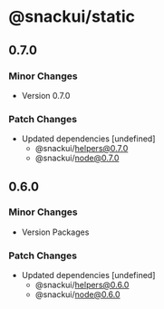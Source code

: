# @snackui/static

## 0.7.0

### Minor Changes

- Version 0.7.0

### Patch Changes

- Updated dependencies [undefined]
  - @snackui/helpers@0.7.0
  - @snackui/node@0.7.0

## 0.6.0

### Minor Changes

- Version Packages

### Patch Changes

- Updated dependencies [undefined]
  - @snackui/helpers@0.6.0
  - @snackui/node@0.6.0
